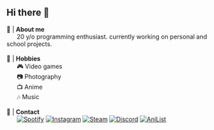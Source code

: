 ## **Hi there** 👋

🫡 | **About me**<br>
&nbsp;&nbsp;&nbsp;&nbsp;&nbsp;&nbsp;20 y/o programming enthusiast. currently working on personal and school projects.
<br><br>
🌟 | **Hobbies**<br>
&nbsp;&nbsp;&nbsp;&nbsp;&nbsp;&nbsp;🎮 Video games<br>
&nbsp;&nbsp;&nbsp;&nbsp;&nbsp;&nbsp;📷 Photography<br>
&nbsp;&nbsp;&nbsp;&nbsp;&nbsp;&nbsp;📺 Anime<br>
&nbsp;&nbsp;&nbsp;&nbsp;&nbsp;&nbsp;🎶 Music
<br><br>
🔗 | **Contact**<br>
&nbsp;&nbsp;&nbsp;&nbsp;&nbsp;&nbsp;[![Spotify](https://img.shields.io/badge/Spotify-1ED760?style=flat-square&logo=spotify&logoColor=white)](https://open.spotify.com/user/31zm6birjhnkvxl4nr7bzv5e3clm?si=6ee8374f65d8447a) [![Instagram](https://img.shields.io/badge/Instagram-E4405F?style=flat-square&logo=instagram&logoColor=white)](https://www.instagram.com/probablymattq/) [![Steam](https://img.shields.io/badge/Steam-000000?style=flat-square&logo=steam&logoColor=white)](https://steamcommunity.com/id/probablymattq) [![Discord](https://img.shields.io/badge/Discord-7289DA?style=flat-square&logo=discord&logoColor=white)](https://discord.com/users/390155343373533195) [![AniList](https://img.shields.io/badge/AniList-03A9F4?style=flat-square&logo=anilist&logoColor=white)](https://anilist.co/user/mattq/)<br>
